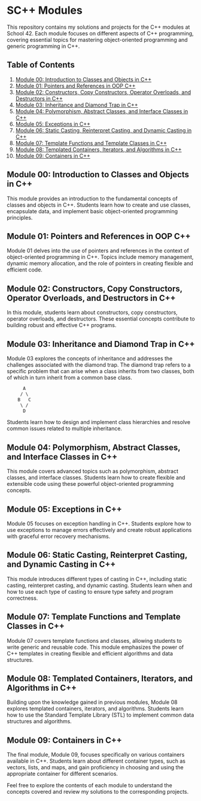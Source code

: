 # SC++ Modules

This repository contains my solutions and projects for the C++ modules at School 42. Each module focuses on different aspects of C++ programming, covering essential topics for mastering object-oriented programming and generic programming in C++.

## Table of Contents

1. [Module 00: Introduction to Classes and Objects in C++](https://github.com/wmougharbel/CPP-Modules/tree/master/CPP_Module_00)
2. [Module 01: Pointers and References in OOP C++](https://github.com/wmougharbel/CPP-Modules/tree/master/CPP_Module_01)
3. [Module 02: Constructors, Copy Constructors, Operator Overloads, and Destructors in C++](https://github.com/wmougharbel/CPP-Modules/tree/master/CPP_Module_02)
4. [Module 03: Inheritance and Diamond Trap in C++](https://github.com/wmougharbel/CPP-Modules/tree/master/CPP_Module_03)
5. [Module 04: Polymorphism, Abstract Classes, and Interface Classes in C++](https://github.com/wmougharbel/CPP-Modules/tree/master/CPP_Module_04)
6. [Module 05: Exceptions in C++](https://github.com/wmougharbel/CPP-Modules/tree/master/CPP_Module_05)
7. [Module 06: Static Casting, Reinterpret Casting, and Dynamic Casting in C++](https://github.com/wmougharbel/CPP-Modules/tree/master/CPP_Module_06)
8. [Module 07: Template Functions and Template Classes in C++](https://github.com/wmougharbel/CPP-Modules/tree/master/CPP_Module_07)
9. [Module 08: Templated Containers, Iterators, and Algorithms in C++](#module-08)
10. [Module 09: Containers in C++](#module-09)

## Module 00: Introduction to Classes and Objects in C++

This module provides an introduction to the fundamental concepts of classes and objects in C++. Students learn how to create and use classes, encapsulate data, and implement basic object-oriented programming principles.

## Module 01: Pointers and References in OOP C++

Module 01 delves into the use of pointers and references in the context of object-oriented programming in C++. Topics include memory management, dynamic memory allocation, and the role of pointers in creating flexible and efficient code.

## Module 02: Constructors, Copy Constructors, Operator Overloads, and Destructors in C++

In this module, students learn about constructors, copy constructors, operator overloads, and destructors. These essential concepts contribute to building robust and effective C++ programs.

## Module 03: Inheritance and Diamond Trap in C++

Module 03 explores the concepts of inheritance and addresses the challenges associated with the diamond trap. The diamond trap refers to a specific problem that can arise when a class inherits from two classes, both of which in turn inherit from a common base class. 
```html
      A
     / \
    B   C
     \ /
      D
```
Students learn how to design and implement class hierarchies and resolve common issues related to multiple inheritance.

## Module 04: Polymorphism, Abstract Classes, and Interface Classes in C++

This module covers advanced topics such as polymorphism, abstract classes, and interface classes. Students learn how to create flexible and extensible code using these powerful object-oriented programming concepts.

## Module 05: Exceptions in C++

Module 05 focuses on exception handling in C++. Students explore how to use exceptions to manage errors effectively and create robust applications with graceful error recovery mechanisms.

## Module 06: Static Casting, Reinterpret Casting, and Dynamic Casting in C++

This module introduces different types of casting in C++, including static casting, reinterpret casting, and dynamic casting. Students learn when and how to use each type of casting to ensure type safety and program correctness.

## Module 07: Template Functions and Template Classes in C++

Module 07 covers template functions and classes, allowing students to write generic and reusable code. This module emphasizes the power of C++ templates in creating flexible and efficient algorithms and data structures.

## Module 08: Templated Containers, Iterators, and Algorithms in C++

Building upon the knowledge gained in previous modules, Module 08 explores templated containers, iterators, and algorithms. Students learn how to use the Standard Template Library (STL) to implement common data structures and algorithms.

## Module 09: Containers in C++

The final module, Module 09, focuses specifically on various containers available in C++. Students learn about different container types, such as vectors, lists, and maps, and gain proficiency in choosing and using the appropriate container for different scenarios.

Feel free to explore the contents of each module to understand the concepts covered and review my solutions to the corresponding projects.
